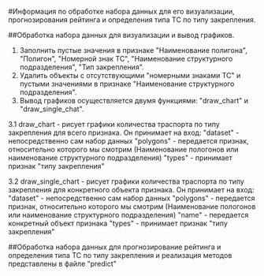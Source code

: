 #Информация по обработке набора данных для его визуализации, прогнозирования рейтинга и определения типа ТС по типу закрепления.

##Обработка набора данных для визуализации и вывод графиков.
1. Заполнить пустые значения в признаке "Наименование полигона", "Полигон", "Номерной знак ТС", "Наименование структурного подразделения", "Тип закрепления".
2. Удалить объекты с отсутствующими "номерными знаками ТС" и пустыми значениями в признаке "Наименование структурного подразделения".
3. Вывод графиков осуществляется двумя функциями: "draw_chart" и "draw_single_chat".

3.1 draw_chart - рисует графики количества траспорта по типу закрепления для всего признака. Он принимает на вход: 
"dataset" - непосредственно сам набор данных
"polygons" - передается признак, относительно которого мы смотрим (Наименование пологонов или наименование структурного подразделения)
"types" - принимает признак "типу закрепления"

3.2 draw_single_chart - рисует графики количества траспорта по типу закрепления для конкретного объекта признака. Он принимает на вход:
"dataset" - непосредственно сам набор данных
"polygons" - передается признак, относительно которого мы смотрим (Наименование пологонов или наименование структурного подразделения)
"name" - передается конкретный объект признака
"types" - принимает признак "типу закрепления"

##Обработка набора данных для прогнозирование рейтинга и определения типа ТС по типу закрепления и реализация методов представлены в файле "predict"

